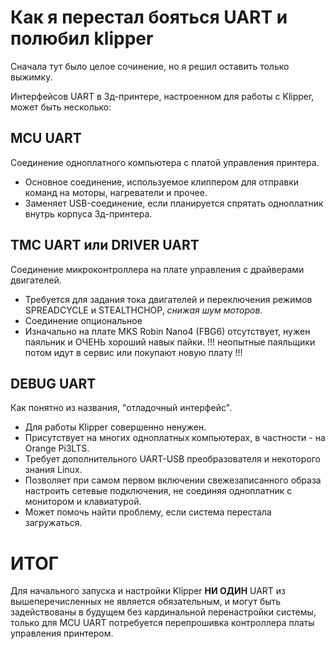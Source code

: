 # Как я перестал бояться UART и полюбил klipper

Сначала тут было целое сочинение, но я решил оставить только выжимку.

Интерфейсов UART в 3д-принтере, настроенном для работы с Klipper, может быть несколько:

## MCU UART 
Cоединение одноплатного компьютера c платой управления принтера.
* Основное соединение, используемое клиппером для отправки команд на моторы,  нагреватели и прочее.
* Заменяет USB-соединение, если планируется спрятать одноплатник внутрь корпуса 3д-принтера.
   
## TMC UART или DRIVER UART
Cоединение микроконтроллера на плате управления с драйверами двигателей.
* Требуется для задания тока двигателей и переключения режимов SPREADCYCLE и STEALTHCHOP, *снижая шум моторов*.
* Соединение опциональное
* Изначально на плате MKS Robin Nano4 (FBG6) отсутствует, нужен паяльник и ОЧЕНЬ хороший навык пайки.
   !!! неопытные паяльщики потом идут в сервис или покупают новую плату !!!

## DEBUG UART
Как понятно из названия, "отладочный интерфейс". 
* Для работы Klipper совершенно ненужен. 
* Присутствует на многих одноплатных компьютерах, в частности - на Orange Pi3LTS. 
* Требует дополнительного UART-USB преобразователя и некоторого знания Linux. 
* Позволяет при самом первом включении свежезаписанного образа настроить сетевые подключения, не соединяя одноплатник с монитором и клавиатурой.
* Может помочь найти проблему, если система перестала загружаться.
   
# ИТОГ
   Для начального запуска и настройки Klipper **НИ ОДИН** UART из вышеперечисленных не является обязательным, 
и могут быть задействованы в будущем без кардинальной перенастройки системы, только для MCU UART потребуется перепрошивка контроллера 
платы управления принтером. 
